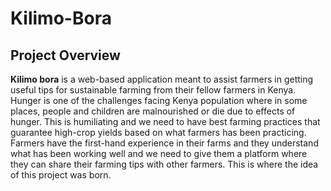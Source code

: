 ﻿# Kilimo-Bora
## Project Overview
**Kilimo bora** is a web-based application meant to assist farmers in getting useful tips for sustainable farming from their fellow farmers in Kenya. Hunger is one of the challenges facing Kenya population where in some places, people and children are malnourished or die due to effects of hunger. This is humiliating and we need to have best farming practices that guarantee high-crop yields based on what farmers has been practicing. Farmers have the first-hand experience in their farms and they understand what has been working well and we need to give them a platform where they can share their farming tips with other farmers. This is where the idea of this project was born.

